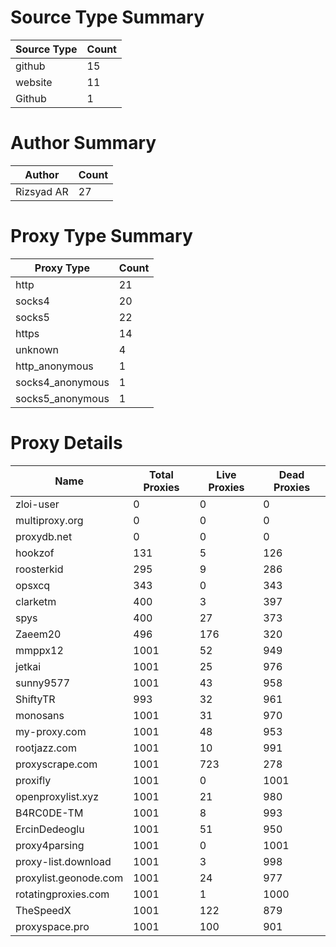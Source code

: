 # Source Type Summary

| Source Type | Count |
|-------------|-------|
| github | 15 |
| website | 11 |
| Github | 1 |


# Author Summary

| Author | Count |
|--------|-------|
| Rizsyad AR | 27 |


# Proxy Type Summary

| Proxy Type | Count |
|------------|-------|
| http | 21 |
| socks4 | 20 |
| socks5 | 22 |
| https | 14 |
| unknown | 4 |
| http_anonymous | 1 |
| socks4_anonymous | 1 |
| socks5_anonymous | 1 |


# Proxy Details

| Name | Total Proxies | Live Proxies | Dead Proxies |
|------|---------------|--------------|---------------|
| zloi-user | 0 | 0 | 0 |
| multiproxy.org | 0 | 0 | 0 |
| proxydb.net | 0 | 0 | 0 |
| hookzof | 131 | 5 | 126 |
| roosterkid | 295 | 9 | 286 |
| opsxcq | 343 | 0 | 343 |
| clarketm | 400 | 3 | 397 |
| spys | 400 | 27 | 373 |
| Zaeem20 | 496 | 176 | 320 |
| mmppx12 | 1001 | 52 | 949 |
| jetkai | 1001 | 25 | 976 |
| sunny9577 | 1001 | 43 | 958 |
| ShiftyTR | 993 | 32 | 961 |
| monosans | 1001 | 31 | 970 |
| my-proxy.com | 1001 | 48 | 953 |
| rootjazz.com | 1001 | 10 | 991 |
| proxyscrape.com | 1001 | 723 | 278 |
| proxifly | 1001 | 0 | 1001 |
| openproxylist.xyz | 1001 | 21 | 980 |
| B4RC0DE-TM | 1001 | 8 | 993 |
| ErcinDedeoglu | 1001 | 51 | 950 |
| proxy4parsing | 1001 | 0 | 1001 |
| proxy-list.download | 1001 | 3 | 998 |
| proxylist.geonode.com | 1001 | 24 | 977 |
| rotatingproxies.com | 1001 | 1 | 1000 |
| TheSpeedX | 1001 | 122 | 879 |
| proxyspace.pro | 1001 | 100 | 901 |
